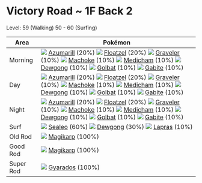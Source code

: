 # Victory Road ~ 1F Back 2
Level: 59 (Walking) 50 - 60 (Surfing)

Area       | Pokémon
---        | ---
Morning    | ![][184]  [Azumarill] (20%) ![][419]  [Floatzel] (20%) ![][075]  [Graveler] (10%)  ![][067]  [Machoke] (10%) ![][308]  [Medicham] (10%) ![][087]  [Dewgong] (10%)  ![][042]  [Golbat] (10%) ![][444]  [Gabite] (10%)
Day        | ![][184]  [Azumarill] (20%) ![][419]  [Floatzel] (20%) ![][075]  [Graveler] (10%)  ![][067]  [Machoke] (10%) ![][308]  [Medicham] (10%) ![][087]  [Dewgong] (10%)  ![][042]  [Golbat] (10%) ![][444]  [Gabite] (10%)
Night      | ![][184]  [Azumarill] (20%) ![][419]  [Floatzel] (20%) ![][075]  [Graveler] (10%)  ![][067]  [Machoke] (10%) ![][308]  [Medicham] (10%) ![][087]  [Dewgong] (10%)  ![][042]  [Golbat] (10%) ![][444]  [Gabite] (10%)
Surf       | ![][364]  [Sealeo] (60%) ![][087]  [Dewgong] (30%) ![][131]  [Lapras] (10%)
Old Rod    | ![][129]  [Magikarp] (100%)
Good Rod   | ![][129]  [Magikarp] (100%)
Super Rod  | ![][130]  [Gyarados] (100%)


[Golbat]: /pokemon_changes/042/
[Machoke]: /pokemon_changes/067/
[Graveler]: /pokemon_changes/075/
[Dewgong]: /pokemon_changes/087/
[Magikarp]: /pokemon_changes/129/
[Gyarados]: /pokemon_changes/130/
[Lapras]: /pokemon_changes/131/
[Azumarill]: /pokemon_changes/184/
[Medicham]: /pokemon_changes/308/
[Sealeo]: /pokemon_changes/364/
[Floatzel]: /pokemon_changes/419/
[Gabite]: /pokemon_changes/444/
[042]: /img/pokemon/042.png
[067]: /img/pokemon/067.png
[075]: /img/pokemon/075.png
[087]: /img/pokemon/087.png
[129]: /img/pokemon/129.png
[130]: /img/pokemon/130.png
[131]: /img/pokemon/131.png
[184]: /img/pokemon/184.png
[308]: /img/pokemon/308.png
[364]: /img/pokemon/364.png
[419]: /img/pokemon/419.png
[444]: /img/pokemon/444.png
